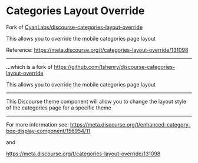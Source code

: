 # Categories Layout Override

Fork of [CyanLabs/discourse-categories-layout-override](https://github.com/CyanLabs/discourse-categories-layout-override)

This allows you to override the mobile categories page layout

Reference: https://meta.discourse.org/t/categories-layout-override/131098

---

...which is a fork of https://github.com/tshenry/discourse-categories-layout-override

This allows you to override the mobile categories page layout

---

This Discourse theme component will allow you to change the layout style of the categories page for a specific theme

---

For more information see: https://meta.discourse.org/t/enhanced-category-box-display-component/156954/11

and

https://meta.discourse.org/t/categories-layout-override/131098
